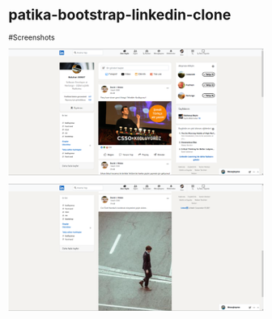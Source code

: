 # patika-bootstrap-linkedin-clone

#Screenshots

![](assets/linkedin-clone-1.png)

![](assets/linkedin-clone-2.png)
